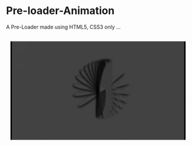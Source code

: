 # Pre-loader-Animation
A Pre-Loader made using HTML5, CSS3 only ...<br><br>
<p align="center">
  <img src="gif.gif">
</p>

